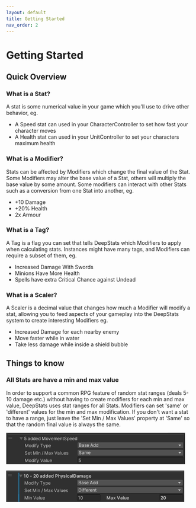```yaml
---
layout: default
title: Getting Started
nav_order: 2
---
```


# Getting Started

## Quick Overview

### What is a Stat?
A stat is some numerical value in your game which you'll use to drive other behavior, eg.
- A Speed stat can used in your CharacterController to set how fast your character moves
- A Health stat can used in your UnitController to set your characters maximum health

### What is a Modifier?
Stats can be affected by Modifiers which change the final value of the Stat. Some Modifiers may alter the base value of a Stat, others will multiply the base value by some amount. Some modifiers can interact with other Stats such as a conversion from one Stat into another, eg.
- +10 Damage
- +20% Health
- 2x Armour

### What is a Tag?
A Tag is a flag you can set that tells DeepStats which Modifiers to apply when calculating stats. Instances might have many tags, and Modifiers can require a subset of them, eg.
- Increased Damage With Swords
- Minions Have More Health
- Spells have extra Critical Chance against Undead

### What is a Scaler?
A Scaler is a decimal value that changes how much a Modifier will modify a stat, allowing you to feed aspects of your gameplay into the DeepStats system to create interesting Modifiers eg.
- Increased Damage for each nearby enemy
- Move faster while in water
- Take less damage while inside a shield bubble

## Things to know

### All Stats are have a min and max value
In order to support a common RPG feature of random stat ranges (deals 5-10 damage etc.) without having to create modifiers for each min and max value, DeepStats uses stat ranges for all Stats. Modifiers can set 'same' or 'different' values for the min and max modification. If you don't want a stat to have a range, just leave the 'Set Min / Max Values' property at 'Same' so that the random final value is always the same.

![same min max](../images/minMaxSame.jpg)

![different min max](../images/minMaxDifferent.jpg)

#
